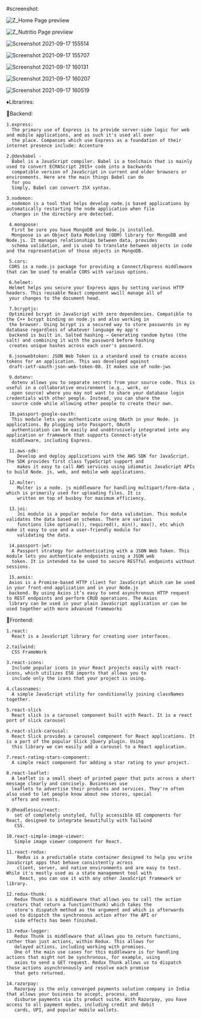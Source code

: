 #screenshot:

![Z_Home Page previiew](https://user-images.githubusercontent.com/85827353/133769802-962c8659-0473-4fd4-9afa-a1e376ea72a7.png)


![Z_Nutritio Page previiew](https://user-images.githubusercontent.com/85827353/133769827-d3d56ae1-7b5a-4b98-b94e-0d1bc0a2803d.png)


![Screenshot 2021-09-17 155514](https://user-images.githubusercontent.com/85827353/133769845-392f9e0d-ae75-4402-8e87-773932bbf875.png)


![Screenshot 2021-09-17 155707](https://user-images.githubusercontent.com/85827353/133769870-8ab3f7ce-1aed-40d7-9472-1baf97d72712.png)


![Screenshot 2021-09-17 160131](https://user-images.githubusercontent.com/85827353/133769939-46f8f634-918c-49ed-b350-854cab44b08f.png)


![Screenshot 2021-09-17 160207](https://user-images.githubusercontent.com/85827353/133769973-9ccb96aa-2d3f-4489-8089-dfc0b02b47c6.png)


![Screenshot 2021-09-17 160519](https://user-images.githubusercontent.com/85827353/133769985-e0068654-5ddc-4254-80d5-4f5e6d72d969.png)





♦Librarires:

📌Backend:

    1.express:
      The primary use of Express is to provide server-side logic for web and mobile applications, and as such it's used all over      
      the place. Companies which use Express as a foundation of their internet presence include: Accenture

    2.@devbabel - 
      Babel is a JavaScript compiler. Babel is a toolchain that is mainly used to convert ECMAScript 2015+ code into a backwards       
      compatible version of JavaScript in current and older browsers or environments. Here are the main things Babel can do            
      for you
      Simply, Babel can convert JSX syntax. 

    3.nodemon:
      nodemon is a tool that helps develop node.js based applications by automatically restarting the node application when file       
      changes in the directory are detected.

     4.mongoose:
      First be sure you have MongoDB and Node.js installed.
      Mongoose is an Object Data Modeling (ODM) library for MongoDB and Node.js. It manages relationships between data, provides       
      schema validation, and is used to translate between objects in code and the representation of those objects in MongoDB.

     5.cors:
     CORS is a node.js package for providing a Connect/Express middleware that can be used to enable CORS with various options.

     6.helmet:
     Helmet helps you secure your Express apps by setting various HTTP headers. This reusable React component wwill manage all of      
     your changes to the document head.

     7.bcryptjs:
     Optimized bcrypt in JavaScript with zero dependencies. Compatible to the C++ bcrypt binding on node.js and also working in        
     the browser. Using bcrypt is a secured way to store passwords in my database regardless of whatever language my app's            
     backend is built in. Salted hashing — Generating random bytes (the salt) and combining it with the password before hashing
     creates unique hashes across each user's password.

     8.jsonwebtoken: JSON Web Token is a standard used to create access tokens for an application. This was developed against            
     draft-ietf-oauth-json-web-token-08. It makes use of node-jws

     9.dotenv: 
      dotenv allows you to separate secrets from your source code. This is useful in a collaborative environment (e.g., work, or 
      open source) where you may not want to share your database login credentials with other people. Instead, you can share the 
      source code while allowing other people to create their own.

     10.passport-google-oauth:
      This module lets you authenticate using OAuth in your Node. js applications. By plugging into Passport, OAuth 
      authentication can be easily and unobtrusively integrated into any application or framework that supports Connect-style 
      middleware, including Express.

     11.aws-sdk:
        Develop and deploy applications with the AWS SDK for JavaScript. The SDK provides first class TypeScript support and
        makes it easy to call AWS services using idiomatic JavaScript APIs to build Node. js, web, and mobile web applications.

     12.multer:
        Multer is a node. js middleware for handling multipart/form-data , which is primarily used for uploading files. It is 
        written on top of busboy for maximum efficiency.

     13.joi:
        Joi module is a popular module for data validation. This module validates the data based on schemas. There are various
        functions like optional(), required(), min(), max(), etc which make it easy to use and a user-friendly module for 
        validating the data.

     14.passport-jwt:
      A Passport strategy for authenticating with a JSON Web Token. This module lets you authenticate endpoints using a JSON web 
      token. It is intended to be used to secure RESTful endpoints without sessions.

     15.axois:
     Axios is a Promise-based HTTP client for JavaScript which can be used in your front-end application and in your Node.js 
     backend. By using Axios it’s easy to send asynchronous HTTP request to REST endpoints and perform CRUD operations. The Axios 
     library can be used in your plain JavaScript application or can be used together with more advanced frameworks
 
 
📌Frontend:

    1.react:
      React is a JavaScript library for creating user interfaces.

    2.tailwind: 
      CSS FrameWork

    3.react-icons:
      Include popular icons in your React projects easily with react-icons, which utilizes ES6 imports that allows you to
      include only the icons that your project is using.

    4.classnames:
      A simple JavaScript utility for conditionally joining classNames together.

    5.react-slick
      React slick is a carousel component built with React. It is a react port of slick carousel

    6.react-slick-carousal:
      React Slick provides a carousel component for React applications. It is a port of the popular Slick jQuery plugin. Using
      this library we can easily add a carousel to a React application.

    7.react-rating-stars-component:
      A simple react component for adding a star rating to your project.

    8.react-leaflet:
      A leaflet is a small sheet of printed paper that puts across a short message clearly and concisely. Businesses use 
      leaflets to advertise their products and services. They're often also used to let people know about new stores, special 
      offers and events.

    9.@headlessui/react:
       set of completely unstyled, fully accessible UI components for React, designed to integrate beautifully with Tailwind   
       CSS.

    10.react-simple-image-viewer:
       Simple image viewer component for React.

    11.react-redux:
        Redux is a predictable state container designed to help you write JavaScript apps that behave consistently across   
        client, server, and native environments and are easy to test. While it's mostly used as a state management tool with 
         React, you can use it with any other JavaScript framework or library.

    12.redux-thunk:
       Redux Thunk is a middleware that allows you to call the action creators that return a function(thunk) which takes the 
       store's dispatch method as the argument and which is afterwards used to dispatch the synchronous action after the API or 
       side effects has been finished.

    13.redux-logger:
       Redux Thunk is middleware that allows you to return functions, rather than just actions, within Redux. This allows for 
       delayed actions, including working with promises.
       One of the main use cases for this middleware is for handling actions that might not be synchronous, for example, using 
       axios to send a GET request. Redux Thunk allows us to dispatch those actions asynchronously and resolve each promise 
       that gets returned.

    14.razorpay:
       Razorpay is the only converged payments solution company in India that allows your business to accept, process, and 
       disburse payments via its product suite. With Razorpay, you have access to all payment modes, including credit and debit 
       cards, UPI, and popular mobile wallets.
